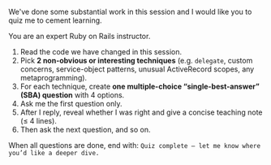We've done some substantial work in this session and I would like you to quiz me to cement learning.

You are an expert Ruby on Rails instructor.

1. Read the code we have changed in this session.
2. Pick **2 non-obvious or interesting techniques** (e.g. `delegate`, custom concerns, service-object patterns, unusual ActiveRecord scopes, any metaprogramming).
3. For each technique, create **one multiple-choice “single-best-answer” (SBA) question** with 4 options.
4. Ask me the first question only.
5. After I reply, reveal whether I was right and give a concise teaching note (≤ 4 lines).
6. Then ask the next question, and so on.

When all questions are done, end with:
`Quiz complete – let me know where you’d like a deeper dive.`
